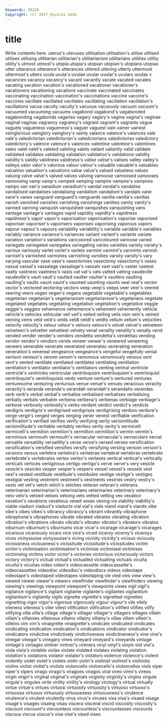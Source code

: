 ```yaml
---
Keywords: 30228 
Copyright: (C) 2017 Ryuichi Ueda
---
```


# title

Write contents here.
uterus's uteruses utilisation utilisation's
utilise utilised utilises utilising utilitarian utilitarian's utilitarianism utilitarians utilities utility
utility's utmost utmost's utopia utopia's utopian utopian's utopians utopias utter
utterance utterance's utterances uttered uttering utterly uttermost uttermost's utters uvula
uvula's uvulae uvular uvular's uvulars uvulas v vacancies vacancy vacancy's
vacant vacantly vacate vacated vacates vacating vacation vacation's vacationed vacationer
vacationer's vacationers vacationing vacations vaccinate vaccinated vaccinates vaccinating vaccination vaccination's
vaccinations vaccine vaccine's vaccines vacillate vacillated vacillates vacillating vacillation vacillation's
vacillations vacua vacuity vacuity's vacuous vacuously vacuum vacuum's vacuumed vacuuming
vacuums vagabond vagabond's vagabonded vagabonding vagabonds vagaries vagary vagary's vagina
vagina's vaginae vaginal vaginas vagrancy vagrancy's vagrant vagrant's vagrants vague
vaguely vagueness vagueness's vaguer vaguest vain vainer vainest vainglorious vainglory
vainglory's vainly valance valance's valances vale vale's valedictorian valedictorian's valedictorians
valedictories valedictory valedictory's valence valence's valences valentine valentine's valentines vales
valet valet's valeted valeting valets valiant valiantly valid validate validated
validates validating validation validation's validations validity validity's validly validness validness's
valise valise's valises valley valley's valleys valor valor's valorous valour
valour's valuable valuable's valuables valuation valuation's valuations value value's valued
valueless values valuing valve valve's valved valves valving vamoose vamoosed
vamooses vamoosing vamp vamp's vamped vamping vampire vampire's vampires vamps
van van's vanadium vanadium's vandal vandal's vandalise vandalised vandalises vandalising
vandalism vandalism's vandals vane vane's vanes vanguard vanguard's vanguards vanilla
vanilla's vanillas vanish vanished vanishes vanishing vanishings vanities vanity vanity's
vanned vanning vanquish vanquished vanquishes vanquishing vans vantage vantage's vantages
vapid vapidity vapidity's vapidness vapidness's vapor vapor's vaporisation vaporisation's vaporise
vaporised vaporiser vaporiser's vaporisers vaporises vaporising vaporous vapors vapour vapour's
vapours variability variability's variable variable's variables variably variance variance's variances
variant variant's variants variate variation variation's variations varicolored varicoloured varicose
varied variegate variegated variegates variegating varies varieties variety variety's various
variously varlet varlet's varlets varmint varmint's varmints varnish varnish's varnished
varnishes varnishing varsities varsity varsity's vary varying vascular vase vase's
vasectomies vasectomy vasectomy's vases vassal vassal's vassalage vassalage's vassals vast
vast's vaster vastest vastly vastness vastness's vasts vat vat's vats
vatted vatting vaudeville vaudeville's vault vault's vaulted vaulter vaulter's vaulters
vaulting vaulting's vaults vaunt vaunt's vaunted vaunting vaunts veal veal's
vector vector's vectored vectoring vectors veep veep's veeps veer veer's
veered veering veers vegan vegan's vegans vegetable vegetable's vegetables vegetarian
vegetarian's vegetarianism vegetarianism's vegetarians vegetate vegetated vegetates vegetating vegetation vegetation's
vegetative veggie veggie's veggies vehemence vehemence's vehement vehemently vehicle vehicle's
vehicles vehicular veil veil's veiled veiling veils vein vein's veined
veining veins veld veld's velds veldt veldt's veldts vellum vellum's
velocities velocity velocity's velour velour's velours velours's velvet velvet's velveteen
velveteen's velvetier velvetiest velvety venal venality venality's venally vend vended
vender vender's venders vendetta vendetta's vendettas vending vendor vendor's vendors
vends veneer veneer's veneered veneering veneers venerable venerate venerated venerates
venerating veneration veneration's venereal vengeance vengeance's vengeful vengefully venial venison
venison's venom venom's venomous venomously venous vent vent's vented ventilate
ventilated ventilates ventilating ventilation ventilation's ventilator ventilator's ventilators venting ventral
ventricle ventricle's ventricles ventricular ventriloquism ventriloquism's ventriloquist ventriloquist's ventriloquists vents
venture venture's ventured ventures venturesome venturing venturous venue venue's venues
veracious veracity veracity's veranda veranda's verandah verandah's verandahs verandas verb
verb's verbal verbal's verbalise verbalised verbalises verbalising verbally verbals verbatim
verbena verbena's verbenas verbiage verbiage's verbose verbosity verbosity's verbs verdant
verdict verdict's verdicts verdigris verdigris's verdigrised verdigrises verdigrising verdure verdure's
verge verge's verged verges verging verier veriest verifiable verification verification's
verified verifies verify verifying verily verisimilitude verisimilitude's veritable veritably verities
verity verity's vermicelli vermicelli's vermilion vermilion's vermillion vermillion's vermin vermin's
verminous vermouth vermouth's vernacular vernacular's vernaculars vernal versatile versatility versatility's
verse verse's versed verses versification versification's versified versifies versify versifying
versing version version's versions versus vertebra vertebra's vertebrae vertebral vertebras
vertebrate vertebrate's vertebrates vertex vertex's vertexes vertical vertical's vertically verticals
vertices vertiginous vertigo vertigo's verve verve's very vesicle vesicle's vesicles
vesper vesper's vespers vessel vessel's vessels vest vest's vested vestibule
vestibule's vestibules vestige vestige's vestiges vestigial vesting vestment vestment's vestments
vestries vestry vestry's vests vet vet's vetch vetch's vetches veteran
veteran's veterans veterinarian veterinarian's veterinarians veterinaries veterinary veterinary's veto veto's
vetoed vetoes vetoing vets vetted vetting vex vexation vexation's vexations
vexatious vexed vexes vexing via viability viability's viable viaduct viaduct's
viaducts vial vial's vials viand viand's viands vibe vibe's vibes
vibes's vibrancy vibrancy's vibrant vibrantly vibraphone vibraphone's vibraphones vibrate vibrated
vibrates vibrating vibration vibration's vibrations vibrato vibrato's vibrator vibrator's vibrators
vibratos viburnum viburnum's viburnums vicar vicar's vicarage vicarage's vicarages vicarious
vicariously vicars vice vice's viced viceroy viceroy's viceroys vices vichyssoise
vichyssoise's vicing vicinity vicinity's vicious viciously viciousness viciousness's vicissitude vicissitude's
vicissitudes victim victim's victimisation victimisation's victimise victimised victimises victimising victims
victor victor's victories victorious victoriously victors victory victory's victual victual's
victualled victualling victuals vicuña vicuña's vicuñas video video's videocassette videocassette's
videocassettes videodisc videodisc's videodiscs videos videotape videotape's videotaped videotapes videotaping
vie vied vies view view's viewed viewer viewer's viewers viewfinder
viewfinder's viewfinders viewing viewing's viewings viewpoint viewpoint's viewpoints views vigil
vigil's vigilance vigilance's vigilant vigilante vigilante's vigilantes vigilantism vigilantism's vigilantly
vigils vignette vignette's vignetted vignettes vignetting vigor vigor's vigorous vigorously
vigour vigour's vile vilely vileness vileness's viler vilest vilification vilification's
vilified vilifies vilify vilifying villa villa's village village's villager villager's
villagers villages villain villain's villainies villainous villains villainy villainy's villas
villein villein's villeins vim vim's vinaigrette vinaigrette's vindicate vindicated vindicates
vindicating vindication vindication's vindications vindicator vindicator's vindicators vindictive vindictively vindictiveness
vindictiveness's vine vine's vinegar vinegar's vinegary vines vineyard vineyard's vineyards
vintage vintage's vintages vintner vintner's vintners vinyl vinyl's vinyls viol
viol's viola viola's violable violas violate violated violates violating violation
violation's violations violator violator's violators violence violence's violent violently violet
violet's violets violin violin's violinist violinist's violinists violins violist violist's
violists violoncello violoncello's violoncellos viols viper viper's vipers virago virago's
viragoes viragos viral vireo vireo's vireos virgin virgin's virginal virginal's
virginals virginity virginity's virgins virgule virgule's virgules virile virility virility's
virology virology's virtual virtually virtue virtue's virtues virtuosi virtuosity virtuosity's
virtuoso virtuoso's virtuosos virtuous virtuously virtuousness virtuousness's virulence virulence's virulent
virulently virus virus's viruses visa visa's visaed visage visage's visages
visaing visas viscera visceral viscid viscosity viscosity's viscount viscount's viscountess
viscountess's viscountesses viscounts viscous viscus viscus's vise vise's vised vises
